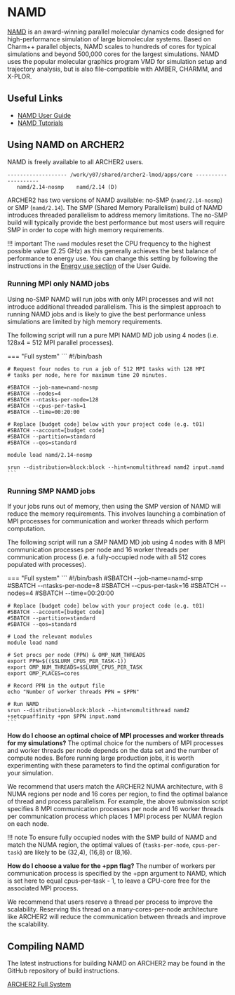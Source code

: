 # NAMD

[NAMD](http://www.ks.uiuc.edu/Research/namd/) is an award-winning
parallel molecular dynamics code designed for high-performance simulation
of large biomolecular systems. Based on Charm++ parallel objects, NAMD
scales to hundreds of cores for typical simulations and beyond 500,000
cores for the largest simulations. NAMD uses the popular molecular
graphics program VMD for simulation setup and trajectory analysis, but
is also file-compatible with AMBER, CHARMM, and X-PLOR.

## Useful Links

  - [NAMD User Guide](http://www.ks.uiuc.edu/Research/namd/2.14/ug/)
  - [NAMD Tutorials](https://www.ks.uiuc.edu/Training/Tutorials/#namd)

## Using NAMD on ARCHER2


NAMD is freely available to all ARCHER2 users.

```
------------------- /work/y07/shared/archer2-lmod/apps/core --------------------
   namd/2.14-nosmp    namd/2.14 (D)
```

ARCHER2 has two versions of NAMD available: no-SMP (```namd/2.14-nosmp```)
or SMP (```namd/2.14```). The SMP (Shared Memory Parallelism) build of NAMD
introduces threaded parallelism to address memory limitations. The no-SMP
build will typically provide the best performance but most users will require
SMP in order to cope with high memory requirements.

!!! important
    The `namd` modules reset the CPU frequency to the highest possible value
    (2.25 GHz) as this generally achieves the best balance of performance to 
    energy use. You can change this setting by following the instructions in the
    [Energy use section](../user-guide/energy.md) of the User Guide.


### Running MPI only NAMD jobs

Using no-SMP NAMD will run jobs with only MPI processes and will not introduce
additional threaded parallelism. This is the simplest approach to running
NAMD jobs and is likely to give the best performance unless simulations
are limited by high memory requirements.

The following script will run a pure MPI NAMD MD job using 4 nodes (i.e.
128x4 = 512 MPI parallel processes).

=== "Full system"
    ```
    #!/bin/bash

    # Request four nodes to run a job of 512 MPI tasks with 128 MPI
    # tasks per node, here for maximum time 20 minutes.

    #SBATCH --job-name=namd-nosmp
    #SBATCH --nodes=4
    #SBATCH --ntasks-per-node=128
    #SBATCH --cpus-per-task=1
    #SBATCH --time=00:20:00

    # Replace [budget code] below with your project code (e.g. t01)
    #SBATCH --account=[budget code]
    #SBATCH --partition=standard
    #SBATCH --qos=standard

    module load namd/2.14-nosmp

    srun --distribution=block:block --hint=nomultithread namd2 input.namd
    ```

### Running SMP NAMD jobs

If your jobs runs out of memory, then using the SMP version of NAMD will
reduce the memory requirements. This involves launching a combination of
MPI processes for communication and worker threads which perform computation.

The following script will run a SMP NAMD MD job using 4 nodes with 8 MPI
communication processes per node and 16 worker threads per communication process
(i.e. a fully-occupied node with all 512 cores populated with processes).

=== "Full system"
    ```
    #!/bin/bash
    #SBATCH --job-name=namd-smp
    #SBATCH --ntasks-per-node=8
    #SBATCH --cpus-per-task=16
    #SBATCH --nodes=4
    #SBATCH --time=00:20:00

    # Replace [budget code] below with your project code (e.g. t01)
    #SBATCH --account=[budget code]
    #SBATCH --partition=standard
    #SBATCH --qos=standard

    # Load the relevant modules
    module load namd

    # Set procs per node (PPN) & OMP_NUM_THREADS
    export PPN=$(($SLURM_CPUS_PER_TASK-1))
    export OMP_NUM_THREADS=$SLURM_CPUS_PER_TASK
    export OMP_PLACES=cores

    # Record PPN in the output file
    echo "Number of worker threads PPN = $PPN"

    # Run NAMD
    srun --distribution=block:block --hint=nomultithread namd2 +setcpuaffinity +ppn $PPN input.namd
    ```

**How do I choose an optimal choice of MPI processes and worker threads for my simulations?**
The optimal choice for the numbers of MPI processes and worker threads
per node depends on the data set and the number of compute nodes. Before
running large production jobs, it is worth experimenting with these parameters
to find the optimal configuration for your simulation.

We recommend that users match the ARCHER2 NUMA architecture, with 8 NUMA
regions per node and 16 cores per region, to find the optimal balance of
thread and process parallelism. For example, the above submission script
specifies 8 MPI communication processes per node and 16 worker threads per
communication process which places 1 MPI process per NUMA region on each node.

!!! note
    To ensure fully occupied nodes with the SMP build of NAMD and match the NUMA
    region, the optimal values of (`tasks-per-node`, `cpus-per-task`) are likely
    to be (32,4), (16,8) or (8,16).


**How do I choose a value for the +ppn flag?**
The number of workers per communication process is specified by the +ppn
argument to NAMD, which is set here to equal cpus-per-task - 1, to leave a
CPU-core free for the associated MPI process.

We recommend that users reserve a thread per process to improve the scalability.
Reserving this thread on a many-cores-per-node architecture like ARCHER2 will
reduce the communication between threads and improve the scalability.


## Compiling NAMD

The latest instructions for building NAMD on ARCHER2 may be found in
the GitHub repository of build instructions.

[ARCHER2 Full System](https://github.com/hpc-uk/build-instructions/blob/main/apps/NAMD/build_namd_2.14_archer2_gcc11_cmpich8.md)
